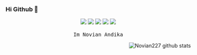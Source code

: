 ### Hi Github 👋


<p align="center">
  <img src="https://steamcdn-a.akamaihd.net/steamcommunity/public/images/items/333600/732897f371cf2f40f0af5fe9f9cdb42f090d7bdb.png">
  <img src="https://steamcdn-a.akamaihd.net/steamcommunity/public/images/items/333600/fc7f6abca8409d61fee91278889fabced33e1b19.png">
  <img src="https://steamcdn-a.akamaihd.net/steamcommunity/public/images/items/333600/7a1239608dc90e0439f5bc39e71ebc75be64d32f.png">
  <img src="https://steamcdn-a.akamaihd.net/steamcommunity/public/images/items/333600/002e35df0131b2358d93e0983d2feb98a93b82cf.png">
  <img src="https://steamcdn-a.akamaihd.net/steamcommunity/public/images/items/333600/122355823e167816ba6d45ef755f6f904dd580ee.png">
  <br><br>
  <samp>
    Im Novian Andika
  </samp>
  
</p>
  </samp>
</p>

<p align="center">
<img align="right" src="https://github-readme-stats.anuraghazra1.vercel.app/api?username=fleetimee&show_icons=true&theme=radical" alt="Novian227 github stats" /></a>
</p>
